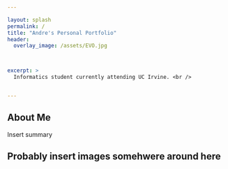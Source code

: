 ```yaml
---

layout: splash
permalink: /
title: "Andre's Personal Portfolio"
header:
  overlay_image: /assets/EVO.jpg



excerpt: >
  Informatics student currently attending UC Irvine. <br />


---
```


## About Me

Insert summary

## Probably insert images somehwere around here